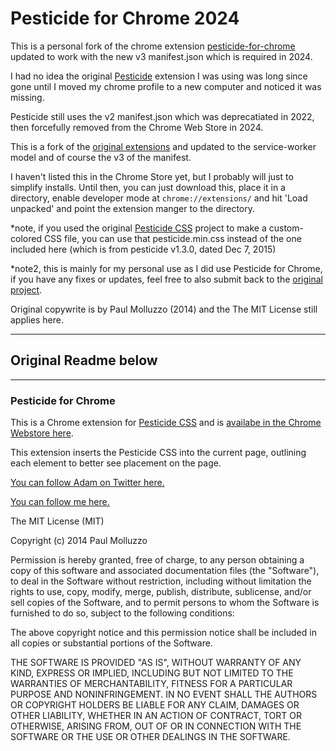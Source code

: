 # Pesticide for Chrome 2024

This is a personal fork of the chrome extension [pesticide-for-chrome](https://github.com/mrmrs/pesticide/tree/master/pesticide_for_chrome) updated to work with the new v3 manifest.json which is required in 2024.

I had no idea the original [Pesticide](https://github.com/mrmrs/pesticide) extension I was using was long since gone until I moved my chrome profile to a new computer and noticed it was missing.

Pesticide still uses the v2 manifest.json which was deprecatiated in 2022, then forcefully removed from the Chrome Web Store in 2024.

This is a fork of the [original extensions](https://github.com/mrmrs/pesticide/tree/master/pesticide_for_chrome) and updated to the service-worker model and of course the v3 of the manifest.

I haven't listed this in the Chrome Store yet, but I probably will just to simplify installs.   Until then, you can just download this, place it in a directory, enable developer mode at `chrome://extensions/` and hit 'Load unpacked' and point the extension manger to the directory.


*note, if you used the original [Pesticide CSS](https://github.com/mrmrs/pesticide) project to make a custom-colored CSS file, you can use that pesticide.min.css instead of the one included here (which is from pesticide v1.3.0, dated Dec 7, 2015)

*note2, this is mainly for my personal use as I did use Pesticide for Chrome, if you have any fixes or updates, feel free to also submit back to the [original project](https://github.com/mrmrs/pesticide/tree/master/pesticide_for_chrome).


Original copywrite is by Paul Molluzzo (2014)
and the The MIT License still applies here.



---
## Original Readme below ###
---

### Pesticide for Chrome

This is a Chrome extension for [Pesticide CSS](https://github.com/mrmrs/pesticide) and is [availabe in the Chrome Webstore here](https://chrome.google.com/webstore/detail/bblbgcheenepgnnajgfpiicnbbdmmooh).

This extension inserts the Pesticide CSS into the current page, outlining each element to better see placement on the page.

[You can follow Adam on Twitter here.](https://twitter.com/mrmrs_)

[You can follow me here.](https://twitter.com/paulmolluzzo)

The MIT License (MIT)

Copyright (c) 2014 Paul Molluzzo

Permission is hereby granted, free of charge, to any person obtaining a copy
of this software and associated documentation files (the "Software"), to deal
in the Software without restriction, including without limitation the rights
to use, copy, modify, merge, publish, distribute, sublicense, and/or sell
copies of the Software, and to permit persons to whom the Software is
furnished to do so, subject to the following conditions:

The above copyright notice and this permission notice shall be included in
all copies or substantial portions of the Software.

THE SOFTWARE IS PROVIDED "AS IS", WITHOUT WARRANTY OF ANY KIND, EXPRESS OR
IMPLIED, INCLUDING BUT NOT LIMITED TO THE WARRANTIES OF MERCHANTABILITY,
FITNESS FOR A PARTICULAR PURPOSE AND NONINFRINGEMENT. IN NO EVENT SHALL THE
AUTHORS OR COPYRIGHT HOLDERS BE LIABLE FOR ANY CLAIM, DAMAGES OR OTHER
LIABILITY, WHETHER IN AN ACTION OF CONTRACT, TORT OR OTHERWISE, ARISING FROM,
OUT OF OR IN CONNECTION WITH THE SOFTWARE OR THE USE OR OTHER DEALINGS IN
THE SOFTWARE.